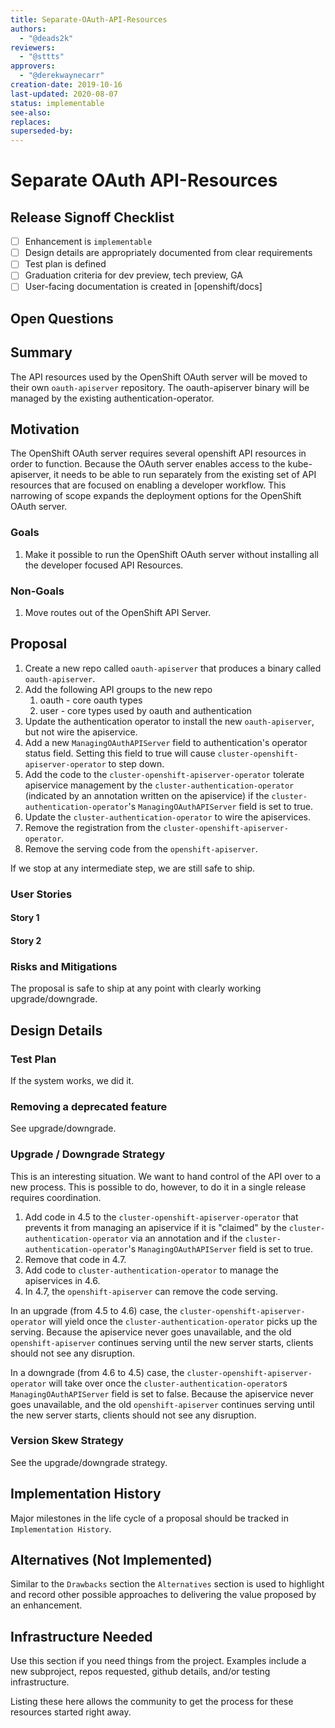 ```yaml
---
title: Separate-OAuth-API-Resources
authors:
  - "@deads2k"
reviewers:
  - "@sttts"
approvers:
  - "@derekwaynecarr"
creation-date: 2019-10-16
last-updated: 2020-08-07
status: implementable
see-also:
replaces:
superseded-by:
---
```


# Separate OAuth API-Resources

## Release Signoff Checklist

- [ ] Enhancement is `implementable`
- [ ] Design details are appropriately documented from clear requirements
- [ ] Test plan is defined
- [ ] Graduation criteria for dev preview, tech preview, GA
- [ ] User-facing documentation is created in [openshift/docs]

## Open Questions

## Summary

The API resources used by the OpenShift OAuth server will be moved to their own `oauth-apiserver` repository.
The oauth-apiserver binary will be managed by the existing authentication-operator.

## Motivation

The OpenShift OAuth server requires several openshift API resources in order to function.
Because the OAuth server enables access to the kube-apiserver, it needs to be able to run separately from the existing
set of API resources that are focused on enabling a developer workflow.
This narrowing of scope expands the deployment options for the OpenShift OAuth server.

### Goals

1. Make it possible to run the OpenShift OAuth server without installing all the developer focused API Resources.

### Non-Goals

1. Move routes out of the OpenShift API Server.

## Proposal

1. Create a new repo called `oauth-apiserver` that produces a binary called `oauth-apiserver`.
2. Add the following API groups to the new repo
   1. oauth - core oauth types
   2. user - core types used by oauth and authentication
3. Update the authentication operator to install the new `oauth-apiserver`, but not wire the apiservice.
4. Add a new `ManagingOAuthAPIServer` field to authentication's operator status field. Setting this field to true will cause `cluster-openshift-apiserver-operator` to step down.
4. Add the code to the `cluster-openshift-apiserver-operator` tolerate apiservice management by the `cluster-authentication-operator`
(indicated by an annotation written on the apiservice) if the `cluster-authentication-operator`'s `ManagingOAuthAPIServer` field is set to true.
5. Update the `cluster-authentication-operator` to wire the apiservices.
6. Remove the registration from the `cluster-openshift-apiserver-operator`.
7. Remove the serving code from the `openshift-apiserver`.

If we stop at any intermediate step, we are still safe to ship.

### User Stories

#### Story 1

#### Story 2

### Risks and Mitigations

The proposal is safe to ship at any point with clearly working upgrade/downgrade.

## Design Details

### Test Plan

If the system works, we did it.

### Removing a deprecated feature

See upgrade/downgrade.

### Upgrade / Downgrade Strategy

This is an interesting situation.  We want to hand control of the API over to a new process.  This is possible to do,
however, to do it in a single release requires coordination.

1. Add code in 4.5 to the `cluster-openshift-apiserver-operator` that prevents it from managing an apiservice if it is "claimed"
by the `cluster-authentication-operator` via an annotation and if the `cluster-authentication-operator`'s `ManagingOAuthAPIServer` field is set to true.
2. Remove that code in 4.7.
3. Add code to `cluster-authentication-operator` to manage the apiservices in 4.6.
4. In 4.7, the `openshift-apiserver` can remove the code serving.

In an upgrade (from 4.5 to 4.6) case, the `cluster-openshift-apiserver-operator` will yield once the `cluster-authentication-operator` picks up the serving.
Because the apiservice never goes unavailable, and the old `openshift-apiserver` continues serving until the new server
starts, clients should not see any disruption.


In a downgrade (from 4.6 to 4.5) case, the `cluster-openshift-apiserver-operator` will take over once the `cluster-authentication-operator`s `ManagingOAuthAPIServer` field is set to false.
Because the apiservice never goes unavailable, and the old `openshift-apiserver` continues serving until the new server
starts, clients should not see any disruption.

### Version Skew Strategy

See the upgrade/downgrade strategy.

## Implementation History

Major milestones in the life cycle of a proposal should be tracked in `Implementation
History`.

## Alternatives (Not Implemented)

Similar to the `Drawbacks` section the `Alternatives` section is used to
highlight and record other possible approaches to delivering the value proposed
by an enhancement.

## Infrastructure Needed

Use this section if you need things from the project. Examples include a new
subproject, repos requested, github details, and/or testing infrastructure.

Listing these here allows the community to get the process for these resources
started right away.

